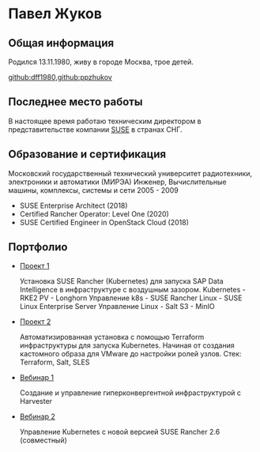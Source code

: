 # Павел Жуков

## Общая информация
Родился 13.11.1980, живу в городе Москва, трое детей.

[github:dff1980](https://github.com/dff1980/),[github:ppzhukov](https://github.com/ppzhukov/)

## Последнее место работы
В настоящее время работаю техническим директором в представительстве компании [SUSE](suse.com) в странах СНГ.

## Образование и сертификация
Московский государственный технический университет радиотехники, электроники и автоматики (МИРЭА)
Инженер, Вычислительные машины, комплексы, системы и сети 2005 - 2009
* SUSE Enterprise Architect (2018)
* Certified Rancher Operator: Level One (2020)
* SUSE Certified Engineer in OpenStack Cloud (2018)

## Портфолио
* [Проект 1](https://github.com/dff1980/SAPDI-2022)

  Установка SUSE Rancher (Kubernetes) для запуска SAP Data Intelligence в инфраструктуре с воздушным зазором.
  Kubernetes - RKE2
  PV - Longhorn
  Управление k8s - SUSE Rancher
  Linux - SUSE Linux Enterprise Server
  Управление Linux - Salt
  S3 - MinIO
* [Проект 2](https://github.com/ppzhukov/vaquero)

  Автоматизированная установка с помощью Terraform инфраструктуры для запуска Kubernetes.
  Начиная от создания кастомного образа для VMware до настройки ролей узлов.
  Стек: Terraform, Salt, SLES
* [Вебинар 1](https://www.youtube.com/watch?v=QIhfx6eFIvY)

  Создание и управление гиперконвергентной инфраструктурой с Harvester
* [Вебинар 2](https://www.youtube.com/watch?v=mYD4abYbGhI)

  Управление Kubernetes с новой версией SUSE Rancher 2.6 (совместный)

